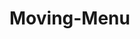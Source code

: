 # Moving-Menu
<!-- # My attempt at making a little mini menu from some notes and memory from my Coursera practive -->